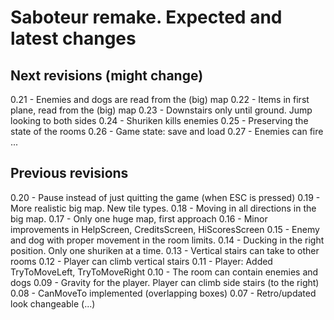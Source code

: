 # Saboteur remake. Expected and latest changes

## Next revisions (might change)

0.21 - Enemies and dogs are read from the (big) map
0.22 - Items in first plane, read from the (big) map
0.23 - Downstairs only until ground. Jump looking to both sides
0.24 - Shuriken kills enemies
0.25 - Preserving the state of the rooms
0.26 - Game state: save and load
0.27 - Enemies can fire
...

## Previous revisions

0.20 - Pause instead of just quitting the game (when ESC is pressed)
0.19 - More realistic big map. New tile types.
0.18 - Moving in all directions in the big map.
0.17 - Only one huge map, first approach
0.16 - Minor improvements in HelpScreen, CreditsScreen, HiScoresScreen
0.15 - Enemy and dog with proper movement in the room limits.
0.14 - Ducking in the right position. Only one shuriken at a time.
0.13 - Vertical stairs can take to other rooms
0.12 - Player can climb vertical stairs
0.11 - Player: Added TryToMoveLeft, TryToMoveRight
0.10 - The room can contain enemies and dogs
0.09 - Gravity for the player. Player can climb side stairs (to the right)
0.08 - CanMoveTo implemented (overlapping boxes)
0.07 - Retro/updated look changeable
(...)
